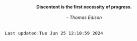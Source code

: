
<div align="center"><b><span>Discontent is the first necessity of progress.</span></b><br><br><i> - Thomas Edison</i></div>
<br><br><kbd>Last updated:Tue Jun 25 12:10:59 2024</kbd>